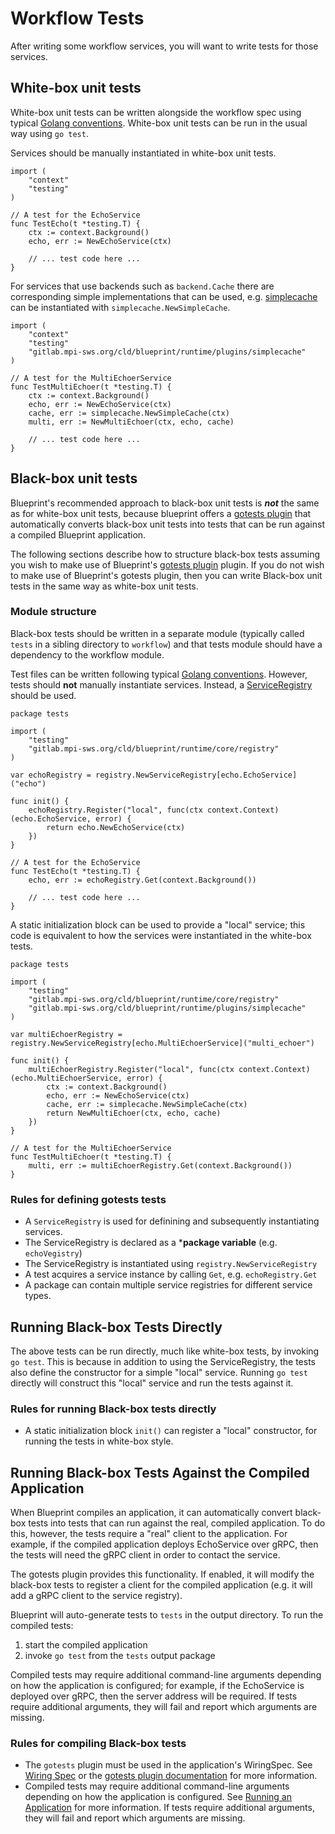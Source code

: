 # Workflow Tests

After writing some workflow services, you will want to write tests for those services.

## White-box unit tests

White-box unit tests can be written alongside the workflow spec using typical [Golang conventions](https://go.dev/doc/tutorial/add-a-test).  White-box unit tests can be run in the usual way using `go test`.

Services should be manually instantiated in white-box unit tests.

```
import (
    "context"
    "testing"
)

// A test for the EchoService
func TestEcho(t *testing.T) {
    ctx := context.Background()
    echo, err := NewEchoService(ctx)
    
    // ... test code here ...
}
```

For services that use backends such as `backend.Cache` there are corresponding simple implementations that can be used, e.g. [simplecache](../../runtime/plugins/simplecache/cache.go) can be instantiated with `simplecache.NewSimpleCache`.

```
import (
    "context"
    "testing"
    "gitlab.mpi-sws.org/cld/blueprint/runtime/plugins/simplecache"
)

// A test for the MultiEchoerService
func TestMultiEchoer(t *testing.T) {
    ctx := context.Background()
    echo, err := NewEchoService(ctx)
    cache, err := simplecache.NewSimpleCache(ctx)
    multi, err := NewMultiEchoer(ctx, echo, cache)

    // ... test code here ...
}
```


## Black-box unit tests

Blueprint's recommended approach to black-box unit tests is ***not*** the same as for white-box unit tests, because blueprint offers a [gotests plugin](../../plugins/gotests/) that automatically converts black-box unit tests into tests that can be run against a compiled Blueprint application.

The following sections describe how to structure black-box tests assuming you wish to make use of Blueprint's [gotests plugin](../../plugins/gotests/) plugin.  If you do not wish to make use of Blueprint's gotests plugin, then you can write Black-box unit tests in the same way as white-box unit tests.

### Module structure

Black-box tests should be written in a separate module (typically called `tests` in a sibling directory to `workflow`) and that tests module should have a dependency to the workflow module.

Test files can be written following typical [Golang conventions](https://go.dev/doc/tutorial/add-a-test).  However, tests should **not** manually instantiate services.  Instead, a [ServiceRegistry](../../runtime/core/registry/registry.go) should be used.

```
package tests

import (
    "testing"
    "gitlab.mpi-sws.org/cld/blueprint/runtime/core/registry"
)

var echoRegistry = registry.NewServiceRegistry[echo.EchoService]("echo")

func init() {
    echoRegistry.Register("local", func(ctx context.Context) (echo.EchoService, error) {
        return echo.NewEchoService(ctx)
    })
}

// A test for the EchoService
func TestEcho(t *testing.T) {
    echo, err := echoRegistry.Get(context.Background())
    
    // ... test code here ...
}
```

A static initialization block can be used to provide a "local" service; this code is equivalent to how the services were instantiated in the white-box tests.


```
package tests

import (
    "testing"
    "gitlab.mpi-sws.org/cld/blueprint/runtime/core/registry"
    "gitlab.mpi-sws.org/cld/blueprint/runtime/plugins/simplecache"
)

var multiEchoerRegistry = registry.NewServiceRegistry[echo.MultiEchoerService]("multi_echoer")

func init() {
    multiEchoerRegistry.Register("local", func(ctx context.Context) (echo.MultiEchoerService, error) {
        ctx := context.Background()
        echo, err := NewEchoService(ctx)
        cache, err := simplecache.NewSimpleCache(ctx)
        return NewMultiEchoer(ctx, echo, cache)
    })
}

// A test for the MultiEchoerService
func TestMultiEchoer(t *testing.T) {
    multi, err := multiEchoerRegistry.Get(context.Background())
}
```

### Rules for defining gotests tests

* A `ServiceRegistry` is used for definining and subsequently instantiating services.
* The ServiceRegistry is declared as a ***package variable** (e.g. `echoVegistry`)
* The ServiceRegistry is instantiated using `registry.NewServiceRegistry`
* A test acquires a service instance by calling `Get`, e.g. `echoRegistry.Get`
* A package can contain multiple service registries for different service types. 

## Running Black-box Tests Directly

The above tests can be run directly, much like white-box tests, by invoking `go test`.  This is because in addition to using the ServiceRegistry, the tests also define the constructor for a simple "local" service.  Running `go test` directly will construct this "local" service and run the tests against it.

### Rules for running Black-box tests directly

* A static initialization block `init()` can register a "local" constructor, for running the tests in white-box style.

## Running Black-box Tests Against the Compiled Application

When Blueprint compiles an application, it can automatically convert black-box tests into tests that can run against the real, compiled application.  To do this, however, the tests require a "real" client to the application.  For example, if the compiled application deploys EchoService over gRPC, then the tests will need the gRPC client in order to contact the service.

The gotests plugin provides this functionality.  If enabled, it will modify the black-box tests to register a client for the compiled application (e.g. it will add a gRPC client to the service registry).

Blueprint will auto-generate tests to `tests` in the output directory.  To run the compiled tests:
 1. start the compiled application
 2. invoke `go test` from the `tests` output package

Compiled tests may require additional command-line arguments depending on how the application is configured; for example, if the EchoService is deployed over gRPC, then the server address will be required.  If tests require additional arguments, they will fail and report which arguments are missing.

### Rules for compiling Black-box tests

* The `gotests` plugin must be used in the application's WiringSpec.  See [Wiring Spec](wiring.md) or the [gotests plugin documentation](../../plugins/gotests/) for more information.
* Compiled tests may require additional command-line arguments depending on how the application is configured.  See [Running an Application](running.md) for more information.  If tests require additional arguments, they will fail and report which arguments are missing.